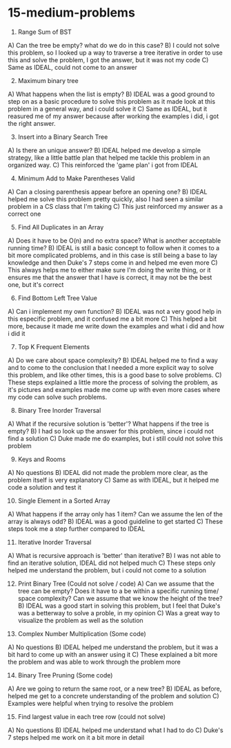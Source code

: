 # 15-medium-problems

1) Range Sum of BST

A) Can the tree be empty? what do we do in this case?
B) I could not solve this problem, so I looked up a way to traverse a tree iterative in order to use this and solve the problem, I got the answer, but it was not my code
C) Same as IDEAL, could not come to an answer

2) Maximum binary tree

A) What happens when the list is empty?
B) IDEAL was a good ground to step on as a basic procedure to solve this problem as it made look at this problem in a general way, and i could solve it
C) Same as IDEAL, but it reasured me of my answer because after working the examples i did, i got the right answer.

3) Insert into a Binary Search Tree

A) Is there an unique answer? 
B) IDEAL helped me develop a simple strategy, like a little battle plan that helped me tackle this problem in an organized way.
C) This reinforced the 'game plan' i got from IDEAL

4) Minimum Add to Make Parentheses Valid

A) Can a closing parenthesis appear before an opening one?
B) IDEAL helped me solve this problem pretty quickly, also I had seen a similar problem in a CS class that I'm taking
C) This just reinforced my answer as a correct one

5) Find All Duplicates in an Array

A) Does it have to be O(n) and no extra space? What is another acceptable running time?
B) IDEAL is still a basic concept to follow when it comes to a bit more complicated problems, and in this case is still being a base to lay knowledge and then Duke's 7 steps come in and helped me even more
C) This always helps me to either make sure I'm doing the write thing, or it ensures me that the answer that I have is correct, it may not be the best one, but it's correct

6) Find Bottom Left Tree Value

A) Can i implement my own function?
B) IDEAL was not a very good help in this especific problem, and it confused me a bit more
C) This helped a bit more, because it made me write down the examples and what i did and how i did it

7) Top K Frequent Elements

A) Do we care about space complexity?
B) IDEAL helped me to find a way and to come to the conclusion that I needed a more explicit way to solve this problem, and like other times, this is a good base to solve problems.
C) These steps explained a little more the process of solving the problem, as it's pictures and examples made me come up with even more cases where my code can solve such problems.

8) Binary Tree Inorder Traversal

A) What if the recursive solution is 'better'? What happens if the tree is empty?
B) I had so look up the answer for this problem, since i could not find a solution
C) Duke made me do examples, but i still could not solve this problem

9) Keys and Rooms

A) No questions
B) IDEAL did not made the problem more clear, as the problem itself is very explanatory
C) Same as with IDEAL, but it helped me code a solution and test it

10) Single Element in a Sorted Array

A) What happens if the array only has 1 item? Can we assume the len of the array is always odd?
B) IDEAL was a good guideline to get started
C) These steps took me a step further compared to IDEAL

11) Iterative Inorder Traversal

A) What is recursive approach is 'better' than iterative?
B) I was not able to find an iterative solution, IDEAL did not helped much
C) These steps only helped me understand the problem, but i could not come to a solution

12) Print Binary Tree (Could not solve / code)
A) Can we assume that the tree can be empty? Does it have to a be within a specific running time/ space complexity? Can we assume that we know the height of the tree?
B) IDEAL was a good start in solving this problem, but I feel that Duke's was a betterway to solve a proble, in my opinion
C) Was a great way to visualize the problem as well as the solution

13)  Complex Number Multiplication (Some code)

A) No questions
B) IDEAL helped me understand the problem, but it was a bit hard to come up with an answer using it
C) These explained a bit more the problem and was able to work through the problem more

14) Binary Tree Pruning (Some code)
 
A) Are we going to return the same root, or a new tree?
B) IDEAL as before, helped me get to a concrete understanding of the problem and solution
C) Examples were helpful when trying to resolve the problem

15) Find largest value in each tree row (could not solve)

A) No questions
B) IDEAL helped me understand what I had to do
C) Duke's 7 steps helped me work on it a bit more in detail
